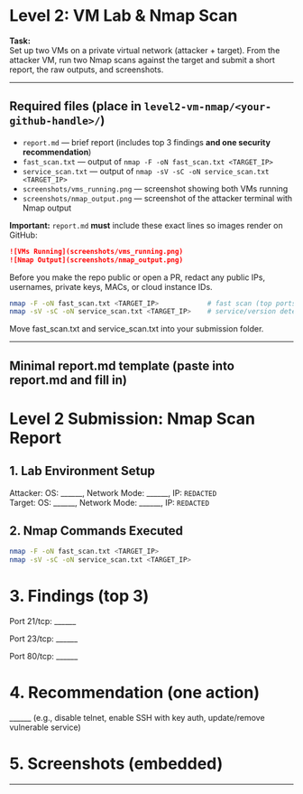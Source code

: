 # Level 2: VM Lab & Nmap Scan

**Task:**  
Set up two VMs on a private virtual network (attacker + target). From the attacker VM, run two Nmap scans against the target and submit a short report, the raw outputs, and screenshots.

---

## Required files (place in `level2-vm-nmap/<your-github-handle>/`)
- `report.md` — brief report (includes top 3 findings **and one security recommendation**)
- `fast_scan.txt` — output of `nmap -F -oN fast_scan.txt <TARGET_IP>`
- `service_scan.txt` — output of `nmap -sV -sC -oN service_scan.txt <TARGET_IP>`
- `screenshots/vms_running.png` — screenshot showing both VMs running
- `screenshots/nmap_output.png` — screenshot of the attacker terminal with Nmap output

**Important:** `report.md` **must** include these exact lines so images render on GitHub:

```markdown
![VMs Running](screenshots/vms_running.png)
![Nmap Output](screenshots/nmap_output.png)
```
Before you make the repo public or open a PR, redact any public IPs, usernames, private keys, MACs, or cloud instance IDs.
```bash
nmap -F -oN fast_scan.txt <TARGET_IP>            # fast scan (top ports)
nmap -sV -sC -oN service_scan.txt <TARGET_IP>    # service/version detection + default scripts
```
Move fast_scan.txt and service_scan.txt into your submission folder.
____________________

## Minimal report.md template (paste into report.md and fill in)

# Level 2 Submission: Nmap Scan Report

## 1. Lab Environment Setup
Attacker: OS: ______, Network Mode: ______, IP: `REDACTED`  
Target: OS: ______, Network Mode: ______, IP: `REDACTED`

## 2. Nmap Commands Executed
```bash
nmap -F -oN fast_scan.txt <TARGET_IP>
nmap -sV -sC -oN service_scan.txt <TARGET_IP>
```
# 3. Findings (top 3)

Port 21/tcp: ______

Port 23/tcp: ______

Port 80/tcp: ______

# 4. Recommendation (one action)

______ (e.g., disable telnet, enable SSH with key auth, update/remove vulnerable service)

# 5. Screenshots (embedded)

---

